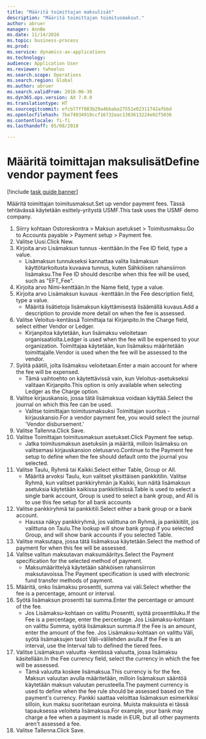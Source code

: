 ```yaml
--- 
title: "Määritä toimittajan maksulisät"
description: "Määritä toimittajan toimitusmaksut."
author: abruer
manager: AnnBe
ms.date: 11/14/2016
ms.topic: business-process
ms.prod: 
ms.service: dynamics-ax-applications
ms.technology: 
audience: Application User
ms.reviewer: twheeloc
ms.search.scope: Operations
ms.search.region: Global
ms.author: abruer
ms.search.validFrom: 2016-06-30
ms.dyn365.ops.version: AX 7.0.0
ms.translationtype: HT
ms.sourcegitcommit: efcb77ff883b29a4bbaba27551e02311742afbbd
ms.openlocfilehash: 7be74034910ccf16732eac1383613224e02f5036
ms.contentlocale: fi-fi
ms.lasthandoff: 05/08/2018

---
```

# <a name="define-vendor-payment-fees"></a><span data-ttu-id="a35b2-103">Määritä toimittajan maksulisät</span><span class="sxs-lookup"><span data-stu-id="a35b2-103">Define vendor payment fees</span></span>

[!include [task guide banner](../../includes/task-guide-banner.md)]

<span data-ttu-id="a35b2-104">Määritä toimittajan toimitusmaksut.</span><span class="sxs-lookup"><span data-stu-id="a35b2-104">Set up vendor payment fees.</span></span> <span data-ttu-id="a35b2-105">Tässä tehtävässä käytetään esittely-yritystä USMF.</span><span class="sxs-lookup"><span data-stu-id="a35b2-105">This task uses the USMF demo company.</span></span>

1. <span data-ttu-id="a35b2-106">Siirry kohtaan Ostoreskontra > Maksun asetukset > Toimitusmaksu.</span><span class="sxs-lookup"><span data-stu-id="a35b2-106">Go to Accounts payable > Payment setup > Payment fee.</span></span>
2. <span data-ttu-id="a35b2-107">Valitse Uusi.</span><span class="sxs-lookup"><span data-stu-id="a35b2-107">Click New.</span></span>
3. <span data-ttu-id="a35b2-108">Kirjoita arvo Lisämaksun tunnus -kenttään.</span><span class="sxs-lookup"><span data-stu-id="a35b2-108">In the Fee ID field, type a value.</span></span>
    * <span data-ttu-id="a35b2-109">Lisämaksun tunnukseksi kannattaa valita lisämaksun käyttötarkoitusta kuvaava tunnus, kuten Sähköisen rahansiirron lisämaksu.</span><span class="sxs-lookup"><span data-stu-id="a35b2-109">The Fee ID should describe when this fee will be used, such as "EFT_Fee".</span></span>  
4. <span data-ttu-id="a35b2-110">Kirjoita arvo Nimi-kenttään.</span><span class="sxs-lookup"><span data-stu-id="a35b2-110">In the Name field, type a value.</span></span>
5. <span data-ttu-id="a35b2-111">Kirjoita arvo Lisämaksun kuvaus -kenttään.</span><span class="sxs-lookup"><span data-stu-id="a35b2-111">In the Fee description field, type a value.</span></span>
    * <span data-ttu-id="a35b2-112">Määritä lisätietoja lisämaksun käyttämisestä lisäämällä kuvaus.</span><span class="sxs-lookup"><span data-stu-id="a35b2-112">Add a description to provide more detail on when the fee is assessed.</span></span>  
6. <span data-ttu-id="a35b2-113">Valitse Veloitus-kentässä Toimittaja tai Kirjanpito.</span><span class="sxs-lookup"><span data-stu-id="a35b2-113">In the Charge field, select either Vendor or Ledger.</span></span>
    * <span data-ttu-id="a35b2-114">Kirjanpitoa käytetään, kun lisämaksu veloitetaan organisaatiolta.</span><span class="sxs-lookup"><span data-stu-id="a35b2-114">Ledger is used when the fee will be expensed to your organization.</span></span>  <span data-ttu-id="a35b2-115">Toimittajaa käytetään, kun lisämaksu määritetään toimittajalle.</span><span class="sxs-lookup"><span data-stu-id="a35b2-115">Vendor is used when the fee will be assessed to the vendor.</span></span>  
7. <span data-ttu-id="a35b2-116">Syötä päätili, jolta lisämaksu veloitetaan.</span><span class="sxs-lookup"><span data-stu-id="a35b2-116">Enter a main account for where the fee will be expensed.</span></span>
    * <span data-ttu-id="a35b2-117">Tämä vaihtoehto on käytettävissä vain, kun Veloitus-asetukseksi valitaan Kirjanpito.</span><span class="sxs-lookup"><span data-stu-id="a35b2-117">This option is only available when selecting Ledger as the Charge option.</span></span>  
8. <span data-ttu-id="a35b2-118">Valitse kirjauskansio, jossa tätä lisämaksua voidaan käyttää.</span><span class="sxs-lookup"><span data-stu-id="a35b2-118">Select the journal on which this fee can be used.</span></span> 
    * <span data-ttu-id="a35b2-119">Valitse toimittajan toimitusmaksuksi Toimittajan suoritus -kirjauskansio.</span><span class="sxs-lookup"><span data-stu-id="a35b2-119">For a vendor payment fee, you would select the journal 'Vendor disbursement.'</span></span>  
9. <span data-ttu-id="a35b2-120">Valitse Tallenna.</span><span class="sxs-lookup"><span data-stu-id="a35b2-120">Click Save.</span></span>
10. <span data-ttu-id="a35b2-121">Valitse Toimittajan toimitusmaksun asetukset.</span><span class="sxs-lookup"><span data-stu-id="a35b2-121">Click Payment fee setup.</span></span>
    * <span data-ttu-id="a35b2-122">Jatka toimitusmaksun asetuksiin ja määritä, milloin lisämaksu on valitsemasi kirjauskansion oletusarvo.</span><span class="sxs-lookup"><span data-stu-id="a35b2-122">Continue to the Payment fee setup to define when the fee should default onto the journal you selected.</span></span>  
11. <span data-ttu-id="a35b2-123">Valitse Taulu, Ryhmä tai Kaikki.</span><span class="sxs-lookup"><span data-stu-id="a35b2-123">Select either Table, Group or All.</span></span>
    * <span data-ttu-id="a35b2-124">Määritä arvoksi Taulu, kun valitset yksittäisen pankkitilin. Valitse Ryhmä, kun valitset pankkiryhmän ja Kaikki, kun näitä lisämaksun asetuksia käytetään kaikissa pankkitileissä.</span><span class="sxs-lookup"><span data-stu-id="a35b2-124">Table is used to select a single bank account, Group is used to select a bank group, and All is to use this fee setup for all bank accounts</span></span>  
12. <span data-ttu-id="a35b2-125">Valitse pankkiryhmä tai pankkitili.</span><span class="sxs-lookup"><span data-stu-id="a35b2-125">Select either a bank group or a bank account.</span></span>
    * <span data-ttu-id="a35b2-126">Haussa näkyy pankkiryhmä, jos valittuna on Ryhmä, ja pankkitilit, jos valittuna on Taulu.</span><span class="sxs-lookup"><span data-stu-id="a35b2-126">The lookup will show bank group if you selected Group, and will show bank accounts if you selected Table.</span></span>  
13. <span data-ttu-id="a35b2-127">Valitse maksutapa, jossa tätä lisämaksua käytetään.</span><span class="sxs-lookup"><span data-stu-id="a35b2-127">Select the method of payment for when this fee will be assessed.</span></span>
14. <span data-ttu-id="a35b2-128">Valitse valitun maksutavan maksumääritys.</span><span class="sxs-lookup"><span data-stu-id="a35b2-128">Select the Payment specification for the selected method of payment.</span></span>
    * <span data-ttu-id="a35b2-129">Maksumäärittelyä käytetään sähköisen rahansiirron maksutavoissa.</span><span class="sxs-lookup"><span data-stu-id="a35b2-129">The Payment specification is used with electronic fund transfer methods of payment.</span></span>  
15. <span data-ttu-id="a35b2-130">Määritä, onko lisämaksu prosentti, summa vai väli.</span><span class="sxs-lookup"><span data-stu-id="a35b2-130">Select whether the fee is a percentage, amount or interval.</span></span>
16. <span data-ttu-id="a35b2-131">Syötä lisämaksun prosentti tai summa.</span><span class="sxs-lookup"><span data-stu-id="a35b2-131">Enter the percentage or amount of the fee.</span></span>
    * <span data-ttu-id="a35b2-132">Jos Lisämaksu-kohtaan on valittu Prosentti, syötä prosenttiluku.</span><span class="sxs-lookup"><span data-stu-id="a35b2-132">If the Fee is a percentage, enter the percentage.</span></span> <span data-ttu-id="a35b2-133">Jos Lisämaksu-kohtaan on valittu Summa, syötä lisämaksun summa.</span><span class="sxs-lookup"><span data-stu-id="a35b2-133">If the Fee is an amount, enter the amount of the fee.</span></span> <span data-ttu-id="a35b2-134">Jos Lisämaksu-kohtaan on valittu Väli, syötä lisämaksujen tasot Väli-välilehden avulla.</span><span class="sxs-lookup"><span data-stu-id="a35b2-134">If the Fee is an interval, use the Interval tab to defined the tiered fees.</span></span>  
17. <span data-ttu-id="a35b2-135">Valitse Lisämaksun valuutta -kentässä valuutta, jossa lisämaksu käsitellään.</span><span class="sxs-lookup"><span data-stu-id="a35b2-135">In the Fee currency field, select the currency in which the fee will be assessed.</span></span>
    * <span data-ttu-id="a35b2-136">Tämä valuutta koskee lisämaksua.</span><span class="sxs-lookup"><span data-stu-id="a35b2-136">This currency is for the fee.</span></span> <span data-ttu-id="a35b2-137">Maksun valuutan avulla määritetään, milloin lisämaksun sääntöä käytetään maksun valuutan perusteella.</span><span class="sxs-lookup"><span data-stu-id="a35b2-137">The payment currency is used to define when the fee rule should be assessed based on the payment's currency.</span></span> <span data-ttu-id="a35b2-138">Pankki saattaa veloittaa lisämaksun esimerkiksi silloin, kun maksu suoritetaan euroina. Muista maksuista ei tässä tapauksessa veloiteta lisämaksua.</span><span class="sxs-lookup"><span data-stu-id="a35b2-138">For example, your bank may charge a fee when a payment is made in EUR, but all other payments aren't assessed a fee.</span></span>  
18. <span data-ttu-id="a35b2-139">Valitse Tallenna.</span><span class="sxs-lookup"><span data-stu-id="a35b2-139">Click Save.</span></span>


